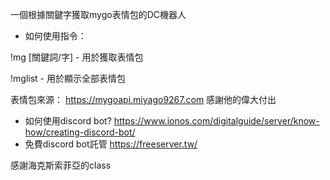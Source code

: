 一個根據關鍵字獲取mygo表情包的DC機器人

- 如何使用指令：

!mg [關鍵詞/字] - 用於獲取表情包

!mglist - 用於顯示全部表情包


表情包來源：
https://mygoapi.miyago9267.com
感謝他的偉大付出


- 如何使用discord bot?
https://www.ionos.com/digitalguide/server/know-how/creating-discord-bot/
- 免費discord bot託管
https://freeserver.tw/


感謝海克斯索菲亞的class
